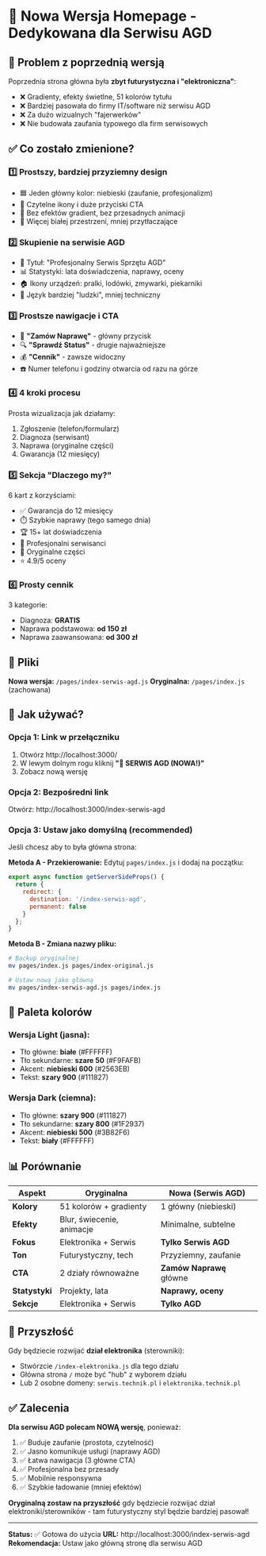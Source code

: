 # 🔧 Nowa Wersja Homepage - Dedykowana dla Serwisu AGD

## 🎯 Problem z poprzednią wersją

Poprzednia strona główna była **zbyt futurystyczna i "elektroniczna"**:
- ❌ Gradienty, efekty świetlne, 51 kolorów tytułu
- ❌ Bardziej pasowała do firmy IT/software niż serwisu AGD
- ❌ Za dużo wizualnych "fajerwerków"
- ❌ Nie budowała zaufania typowego dla firm serwisowych

## ✅ Co zostało zmienione?

### 1️⃣ **Prostszy, bardziej przyziemny design**
- 🟦 Jeden główny kolor: niebieski (zaufanie, profesjonalizm)
- 📱 Czytelne ikony i duże przyciski CTA
- 🎨 Bez efektów gradient, bez przesadnych animacji
- 📐 Więcej białej przestrzeni, mniej przytłaczające

### 2️⃣ **Skupienie na serwisie AGD**
- 🔧 Tytuł: "Profesjonalny Serwis Sprzętu AGD"
- 📊 Statystyki: lata doświadczenia, naprawy, oceny
- 🏠 Ikony urządzeń: pralki, lodówki, zmywarki, piekarniki
- 💬 Język bardziej "ludzki", mniej techniczny

### 3️⃣ **Prostsze nawigacje i CTA**
- 📱 **"Zamów Naprawę"** - główny przycisk
- 🔍 **"Sprawdź Status"** - drugie najważniejsze
- 💰 **"Cennik"** - zawsze widoczny
- ☎️ Numer telefonu i godziny otwarcia od razu na górze

### 4️⃣ **4 kroki procesu**
Prosta wizualizacja jak działamy:
1. Zgłoszenie (telefon/formularz)
2. Diagnoza (serwisant)
3. Naprawa (oryginalne części)
4. Gwarancja (12 miesięcy)

### 5️⃣ **Sekcja "Dlaczego my?"**
6 kart z korzyściami:
- ✅ Gwarancja do 12 miesięcy
- ⏱️ Szybkie naprawy (tego samego dnia)
- 🏆 15+ lat doświadczenia
- 👥 Profesjonalni serwisanci
- 🔧 Oryginalne części
- ⭐ 4.9/5 oceny

### 6️⃣ **Prosty cennik**
3 kategorie:
- Diagnoza: **GRATIS**
- Naprawa podstawowa: **od 150 zł**
- Naprawa zaawansowana: **od 300 zł**

## 📂 Pliki

**Nowa wersja:** `/pages/index-serwis-agd.js`
**Oryginalna:** `/pages/index.js` (zachowana)

## 🚀 Jak używać?

### Opcja 1: Link w przełączniku
1. Otwórz http://localhost:3000/
2. W lewym dolnym rogu kliknij **"🔧 SERWIS AGD (NOWA!)"**
3. Zobacz nową wersję

### Opcja 2: Bezpośredni link
Otwórz: http://localhost:3000/index-serwis-agd

### Opcja 3: Ustaw jako domyślną (recommended)
Jeśli chcesz aby to była główna strona:

**Metoda A - Przekierowanie:**
Edytuj `pages/index.js` i dodaj na początku:
```javascript
export async function getServerSideProps() {
  return {
    redirect: {
      destination: '/index-serwis-agd',
      permanent: false
    }
  };
}
```

**Metoda B - Zmiana nazwy pliku:**
```bash
# Backup oryginalnej
mv pages/index.js pages/index-original.js

# Ustaw nową jako główną
mv pages/index-serwis-agd.js pages/index.js
```

## 🎨 Paleta kolorów

### Wersja Light (jasna):
- Tło główne: **białe** (#FFFFFF)
- Tło sekundarne: **szare 50** (#F9FAFB)
- Akcent: **niebieski 600** (#2563EB)
- Tekst: **szary 900** (#111827)

### Wersja Dark (ciemna):
- Tło główne: **szary 900** (#111827)
- Tło sekundarne: **szary 800** (#1F2937)
- Akcent: **niebieski 500** (#3B82F6)
- Tekst: **biały** (#FFFFFF)

## 📊 Porównanie

| Aspekt | Oryginalna | Nowa (Serwis AGD) |
|--------|-----------|-------------------|
| **Kolory** | 51 kolorów + gradienty | 1 główny (niebieski) |
| **Efekty** | Blur, świecenie, animacje | Minimalne, subtelne |
| **Fokus** | Elektronika + Serwis | **Tylko Serwis AGD** |
| **Ton** | Futurystyczny, tech | Przyziemny, zaufanie |
| **CTA** | 2 działy równoważne | **Zamów Naprawę** główne |
| **Statystyki** | Projekty, lata | **Naprawy, oceny** |
| **Sekcje** | Elektronika + Serwis | **Tylko AGD** |

## 🔮 Przyszłość

Gdy będziecie rozwijać **dział elektronika** (sterowniki):
- Stwórzcie `/index-elektronika.js` dla tego działu
- Główna strona `/` może być "hub" z wyborem działu
- Lub 2 osobne domeny: `serwis.technik.pl` i `elektronika.technik.pl`

## ✅ Zalecenia

**Dla serwisu AGD polecam NOWĄ wersję**, ponieważ:
1. ✅ Buduje zaufanie (prostota, czytelność)
2. ✅ Jasno komunikuje usługi (naprawy AGD)
3. ✅ Łatwa nawigacja (3 główne CTA)
4. ✅ Profesjonalna bez przesady
5. ✅ Mobilnie responsywna
6. ✅ Szybkie ładowanie (mniej efektów)

**Oryginalną zostaw na przyszłość** gdy będziecie rozwijać dział elektroniki/sterowników - tam futurystyczny styl będzie bardziej pasował!

---

**Status:** ✅ Gotowa do użycia
**URL:** http://localhost:3000/index-serwis-agd
**Rekomendacja:** Ustaw jako główną stronę dla serwisu AGD
